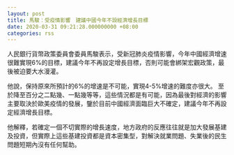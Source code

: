 ```yaml
---
layout: post
title: 馬駿：受疫情影響　建議中國今年不設經濟增長目標
date: 2020-03-31 09:21:28.000000000 +08:00
categories: rss
---
```


人民銀行貨幣政策委員會委員馬駿表示，受新冠肺炎疫情影響，今年中國經濟增速很難實現6%的目標，建議今年不再設定增長目標，否則可能會綁架宏觀政策，最後被迫要大水漫灌。

他說，保持原來所預計的6%的增速是不可能，實現4-5%增速的難度亦很大。 至於降至百分之二點幾、一點幾等等，這些情況都是有可能，因為最後對經濟的影響主要取決於歐美疫情的發展，鑒於目前中國經濟面臨巨大不確定，建議今年不再設定經濟增長目標。

他解釋，若確定一個不切實際的增長速度，地方政府的反應往往就是加大發展基建及投資，但實際上這些基建投資都是資本密集型，對解決就業問題、失業後的民生問題短期內沒有任何幫助。

